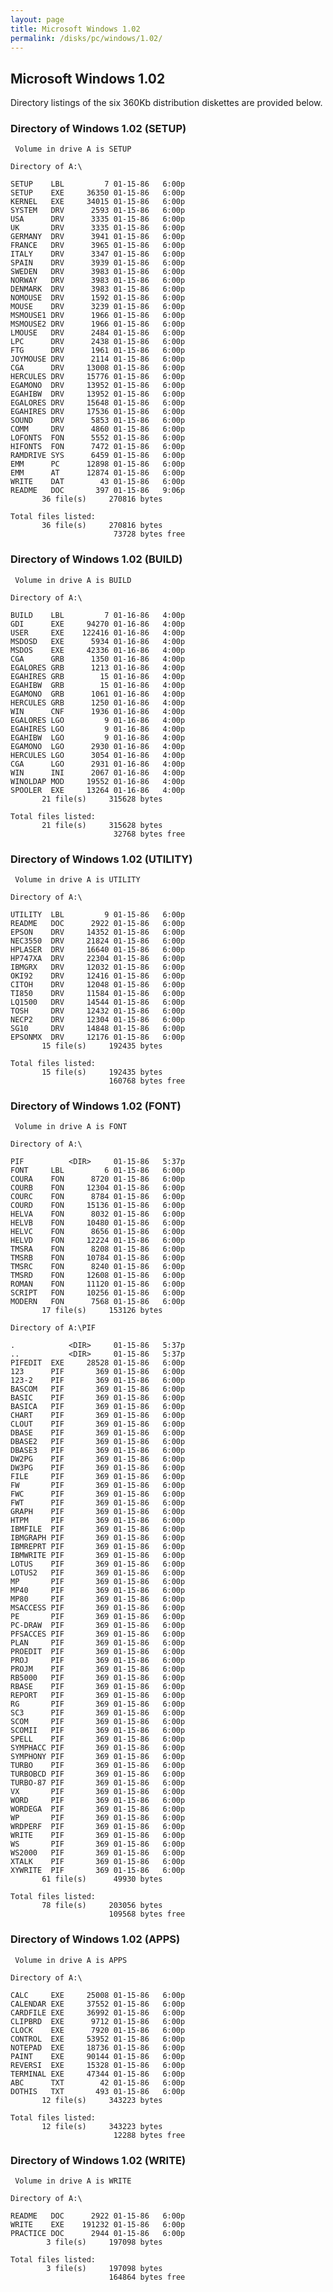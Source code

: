 ```yaml
---
layout: page
title: Microsoft Windows 1.02
permalink: /disks/pc/windows/1.02/
---
```


Microsoft Windows 1.02
---

Directory listings of the six 360Kb distribution diskettes are provided below.

### Directory of Windows 1.02 (SETUP)

	 Volume in drive A is SETUP      
	
	Directory of A:\
	
	SETUP    LBL         7 01-15-86   6:00p
	SETUP    EXE     36350 01-15-86   6:00p
	KERNEL   EXE     34015 01-15-86   6:00p
	SYSTEM   DRV      2593 01-15-86   6:00p
	USA      DRV      3335 01-15-86   6:00p
	UK       DRV      3335 01-15-86   6:00p
	GERMANY  DRV      3941 01-15-86   6:00p
	FRANCE   DRV      3965 01-15-86   6:00p
	ITALY    DRV      3347 01-15-86   6:00p
	SPAIN    DRV      3939 01-15-86   6:00p
	SWEDEN   DRV      3983 01-15-86   6:00p
	NORWAY   DRV      3983 01-15-86   6:00p
	DENMARK  DRV      3983 01-15-86   6:00p
	NOMOUSE  DRV      1592 01-15-86   6:00p
	MOUSE    DRV      3239 01-15-86   6:00p
	MSMOUSE1 DRV      1966 01-15-86   6:00p
	MSMOUSE2 DRV      1966 01-15-86   6:00p
	LMOUSE   DRV      2484 01-15-86   6:00p
	LPC      DRV      2438 01-15-86   6:00p
	FTG      DRV      1961 01-15-86   6:00p
	JOYMOUSE DRV      2114 01-15-86   6:00p
	CGA      DRV     13008 01-15-86   6:00p
	HERCULES DRV     15776 01-15-86   6:00p
	EGAMONO  DRV     13952 01-15-86   6:00p
	EGAHIBW  DRV     13952 01-15-86   6:00p
	EGALORES DRV     15648 01-15-86   6:00p
	EGAHIRES DRV     17536 01-15-86   6:00p
	SOUND    DRV      5853 01-15-86   6:00p
	COMM     DRV      4860 01-15-86   6:00p
	LOFONTS  FON      5552 01-15-86   6:00p
	HIFONTS  FON      7472 01-15-86   6:00p
	RAMDRIVE SYS      6459 01-15-86   6:00p
	EMM      PC      12898 01-15-86   6:00p
	EMM      AT      12874 01-15-86   6:00p
	WRITE    DAT        43 01-15-86   6:00p
	README   DOC       397 01-15-86   9:06p
	       36 file(s)     270816 bytes
	
	Total files listed:
	       36 file(s)     270816 bytes
	                       73728 bytes free

### Directory of Windows 1.02 (BUILD)

	 Volume in drive A is BUILD      
	
	Directory of A:\
	
	BUILD    LBL         7 01-16-86   4:00p
	GDI      EXE     94270 01-16-86   4:00p
	USER     EXE    122416 01-16-86   4:00p
	MSDOSD   EXE      5934 01-16-86   4:00p
	MSDOS    EXE     42336 01-16-86   4:00p
	CGA      GRB      1350 01-16-86   4:00p
	EGALORES GRB      1213 01-16-86   4:00p
	EGAHIRES GRB        15 01-16-86   4:00p
	EGAHIBW  GRB        15 01-16-86   4:00p
	EGAMONO  GRB      1061 01-16-86   4:00p
	HERCULES GRB      1250 01-16-86   4:00p
	WIN      CNF      1936 01-16-86   4:00p
	EGALORES LGO         9 01-16-86   4:00p
	EGAHIRES LGO         9 01-16-86   4:00p
	EGAHIBW  LGO         9 01-16-86   4:00p
	EGAMONO  LGO      2930 01-16-86   4:00p
	HERCULES LGO      3054 01-16-86   4:00p
	CGA      LGO      2931 01-16-86   4:00p
	WIN      INI      2067 01-16-86   4:00p
	WINOLDAP MOD     19552 01-16-86   4:00p
	SPOOLER  EXE     13264 01-16-86   4:00p
	       21 file(s)     315628 bytes
	
	Total files listed:
	       21 file(s)     315628 bytes
	                       32768 bytes free

### Directory of Windows 1.02 (UTILITY)

	 Volume in drive A is UTILITY    
	
	Directory of A:\
	
	UTILITY  LBL         9 01-15-86   6:00p
	README   DOC      2922 01-15-86   6:00p
	EPSON    DRV     14352 01-15-86   6:00p
	NEC3550  DRV     21824 01-15-86   6:00p
	HPLASER  DRV     16640 01-15-86   6:00p
	HP747XA  DRV     22304 01-15-86   6:00p
	IBMGRX   DRV     12032 01-15-86   6:00p
	OKI92    DRV     12416 01-15-86   6:00p
	CITOH    DRV     12048 01-15-86   6:00p
	TI850    DRV     11584 01-15-86   6:00p
	LQ1500   DRV     14544 01-15-86   6:00p
	TOSH     DRV     12432 01-15-86   6:00p
	NECP2    DRV     12304 01-15-86   6:00p
	SG10     DRV     14848 01-15-86   6:00p
	EPSONMX  DRV     12176 01-15-86   6:00p
	       15 file(s)     192435 bytes
	
	Total files listed:
	       15 file(s)     192435 bytes
	                      160768 bytes free

### Directory of Windows 1.02 (FONT)

	 Volume in drive A is FONT       
	
	Directory of A:\
	
	PIF          <DIR>     01-15-86   5:37p
	FONT     LBL         6 01-15-86   6:00p
	COURA    FON      8720 01-15-86   6:00p
	COURB    FON     12304 01-15-86   6:00p
	COURC    FON      8784 01-15-86   6:00p
	COURD    FON     15136 01-15-86   6:00p
	HELVA    FON      8032 01-15-86   6:00p
	HELVB    FON     10480 01-15-86   6:00p
	HELVC    FON      8656 01-15-86   6:00p
	HELVD    FON     12224 01-15-86   6:00p
	TMSRA    FON      8208 01-15-86   6:00p
	TMSRB    FON     10784 01-15-86   6:00p
	TMSRC    FON      8240 01-15-86   6:00p
	TMSRD    FON     12608 01-15-86   6:00p
	ROMAN    FON     11120 01-15-86   6:00p
	SCRIPT   FON     10256 01-15-86   6:00p
	MODERN   FON      7568 01-15-86   6:00p
	       17 file(s)     153126 bytes
	
	Directory of A:\PIF
	
	.            <DIR>     01-15-86   5:37p
	..           <DIR>     01-15-86   5:37p
	PIFEDIT  EXE     28528 01-15-86   6:00p
	123      PIF       369 01-15-86   6:00p
	123-2    PIF       369 01-15-86   6:00p
	BASCOM   PIF       369 01-15-86   6:00p
	BASIC    PIF       369 01-15-86   6:00p
	BASICA   PIF       369 01-15-86   6:00p
	CHART    PIF       369 01-15-86   6:00p
	CLOUT    PIF       369 01-15-86   6:00p
	DBASE    PIF       369 01-15-86   6:00p
	DBASE2   PIF       369 01-15-86   6:00p
	DBASE3   PIF       369 01-15-86   6:00p
	DW2PG    PIF       369 01-15-86   6:00p
	DW3PG    PIF       369 01-15-86   6:00p
	FILE     PIF       369 01-15-86   6:00p
	FW       PIF       369 01-15-86   6:00p
	FWC      PIF       369 01-15-86   6:00p
	FWT      PIF       369 01-15-86   6:00p
	GRAPH    PIF       369 01-15-86   6:00p
	HTPM     PIF       369 01-15-86   6:00p
	IBMFILE  PIF       369 01-15-86   6:00p
	IBMGRAPH PIF       369 01-15-86   6:00p
	IBMREPRT PIF       369 01-15-86   6:00p
	IBMWRITE PIF       369 01-15-86   6:00p
	LOTUS    PIF       369 01-15-86   6:00p
	LOTUS2   PIF       369 01-15-86   6:00p
	MP       PIF       369 01-15-86   6:00p
	MP40     PIF       369 01-15-86   6:00p
	MP80     PIF       369 01-15-86   6:00p
	MSACCESS PIF       369 01-15-86   6:00p
	PE       PIF       369 01-15-86   6:00p
	PC-DRAW  PIF       369 01-15-86   6:00p
	PFSACCES PIF       369 01-15-86   6:00p
	PLAN     PIF       369 01-15-86   6:00p
	PROEDIT  PIF       369 01-15-86   6:00p
	PROJ     PIF       369 01-15-86   6:00p
	PROJM    PIF       369 01-15-86   6:00p
	RB5000   PIF       369 01-15-86   6:00p
	RBASE    PIF       369 01-15-86   6:00p
	REPORT   PIF       369 01-15-86   6:00p
	RG       PIF       369 01-15-86   6:00p
	SC3      PIF       369 01-15-86   6:00p
	SCOM     PIF       369 01-15-86   6:00p
	SCOMII   PIF       369 01-15-86   6:00p
	SPELL    PIF       369 01-15-86   6:00p
	SYMPHACC PIF       369 01-15-86   6:00p
	SYMPHONY PIF       369 01-15-86   6:00p
	TURBO    PIF       369 01-15-86   6:00p
	TURBOBCD PIF       369 01-15-86   6:00p
	TURBO-87 PIF       369 01-15-86   6:00p
	VX       PIF       369 01-15-86   6:00p
	WORD     PIF       369 01-15-86   6:00p
	WORDEGA  PIF       369 01-15-86   6:00p
	WP       PIF       369 01-15-86   6:00p
	WRDPERF  PIF       369 01-15-86   6:00p
	WRITE    PIF       369 01-15-86   6:00p
	WS       PIF       369 01-15-86   6:00p
	WS2000   PIF       369 01-15-86   6:00p
	XTALK    PIF       369 01-15-86   6:00p
	XYWRITE  PIF       369 01-15-86   6:00p
	       61 file(s)      49930 bytes
	
	Total files listed:
	       78 file(s)     203056 bytes
	                      109568 bytes free

### Directory of Windows 1.02 (APPS)

	 Volume in drive A is APPS       
	
	Directory of A:\
	
	CALC     EXE     25008 01-15-86   6:00p
	CALENDAR EXE     37552 01-15-86   6:00p
	CARDFILE EXE     36992 01-15-86   6:00p
	CLIPBRD  EXE      9712 01-15-86   6:00p
	CLOCK    EXE      7920 01-15-86   6:00p
	CONTROL  EXE     53952 01-15-86   6:00p
	NOTEPAD  EXE     18736 01-15-86   6:00p
	PAINT    EXE     90144 01-15-86   6:00p
	REVERSI  EXE     15328 01-15-86   6:00p
	TERMINAL EXE     47344 01-15-86   6:00p
	ABC      TXT        42 01-15-86   6:00p
	DOTHIS   TXT       493 01-15-86   6:00p
	       12 file(s)     343223 bytes
	
	Total files listed:
	       12 file(s)     343223 bytes
	                       12288 bytes free

### Directory of Windows 1.02 (WRITE)

	 Volume in drive A is WRITE      
	
	Directory of A:\
	
	README   DOC      2922 01-15-86   6:00p
	WRITE    EXE    191232 01-15-86   6:00p
	PRACTICE DOC      2944 01-15-86   6:00p
	        3 file(s)     197098 bytes
	
	Total files listed:
	        3 file(s)     197098 bytes
	                      164864 bytes free
